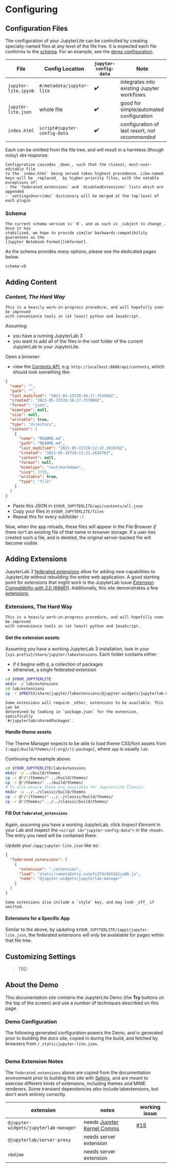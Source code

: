 # Configuring

## Configuration Files

The configuration of your JupyterLite can be controlled by creating specially-named
files at any level of the file tree. It is expected each file conforms to the
[schema](#schema). For an example, see the [demo configuration](#demo-configuration).

| File                 | Config Location              | `jupyter-config-data` | Note                                            |
| -------------------- | ---------------------------- | --------------------- | ----------------------------------------------- |
| `jupyter-lite.ipynb` | `#/metadata/jupyter-lite`    | ✔️                    | integrates into existing Jupyter workflows      |
| `jupyter-lite.json`  | whole file                   | ✔️                    | good for simple/automated configuration         |
| `index.html`         | `script#jupyter-config-data` | ✔️                    | configuration of last resort, _not recommended_ |

Each can be omitted from the file tree, and will result in a harmless (though noisy)
`404` response.

```{hint}
Configuration cascades _down_, such that the closest, most-user-editable file
to the `index.html` being served takes highest precedence. Like-named keys will be _replaced_  by higher-priority files, with the notable exceptions of:
- the `federated_extensions` and `disabledExtensions` lists which are appended
- `settingsOverrides` dictionary will be merged at the top-level of each plugin
```

### Schema

```{warning}
The current schema version is `0`, and as such is _subject to change_. Once it has
stabilized, we hope to provide similar backwards-compatibility guarantees as the
[Jupyter Notebook Format][nbformat].
```

As the schema provides _many_ options, please see the dedicated pages below.

```{toctree}
schema-v0
```

[nbformat]: https://nbformat.readthedocs.io/en/latest/format_description.html
[releases]: https://github.com/jtpio/jupyterlite/releases
[pypi]: https://pypi.org/project/jupyterlite
[npmjs.com]: https://www.npmjs.com/package/@jupyterlite/app

## Adding Content

### _Content, The Hard Way_

```{warning}
This is a heavily work-in-progress procedure, and will hopefully soon be improved
with convenience tools in (at least) python and JavaScript.
```

Assuming:

- you have a running JupyterLab 3
- you want to add all of the files in the root folder of the current JupyterLab to your
  JupyterLite.

Open a browser:

- view the
  [Contents API](https://jupyter-server.readthedocs.io/en/latest/developers/rest-api.html#get--api-contents-path),
  e.g. `http://localhost:8888/api/contents`, which should look something like:

```json
{
  "name": "",
  "path": "",
  "last_modified": "2021-05-15T20:16:17.753908Z",
  "created": "2021-05-15T20:16:17.753908Z",
  "format": "json",
  "mimetype": null,
  "size": null,
  "writable": true,
  "type": "directory",
  "content": [
    {
      "name": "README.md",
      "path": "README.md",
      "last_modified": "2021-05-15T20:12:22.261076Z",
      "created": "2021-05-15T20:12:22.261076Z",
      "content": null,
      "format": null,
      "mimetype": "text/markdown",
      "size": 3735,
      "writable": true,
      "type": "file"
    }
  ]
}
```

- Paste this JSON in `$YOUR_JUPYTERLITE/api/contents/all.json`
- Copy your files in `$YOUR_JUPYTERLITE/files`
- Repeat this for every subfolder `:(`

Now, when the app reloads, these files will appear in the File Browser _if_ there isn't
an existing file of that name in browser storage. If a user _has_ created such a file,
and is deleted, the original server-backed file will become visible.

## Adding Extensions

JupyterLab 3 [federated extensions] allow for adding new capabilities to JupyterLite
without rebuilding the entire web application. A good starting point for extensions that
_might_ work is the JupyterLab issue _[Extension Compatibility with 3.0
(#9461)][#9461]_. Additionally, this site demonstrates a few
[extensions](#demo-extension-notes).

[#9461]: https://github.com/jupyterlab/jupyterlab/issues/9461
[federated extensions]: https://jupyterlab.readthedocs.io/en/stable/user/extensions.html

### Extensions, The Hard Way

```{warning}
This is a heavily work-in-progress procedure, and will hopefully soon be improved
with convenience tools in (at least) python and JavaScript.
```

#### Get the extension assets

Assuming you have a working JupyterLab 3 installation, look in your
`{sys.prefix}/share/jupyter/labextensions`. Each folder contains either:

- if it begins with `@`, a collection of packages
- otherwise, a single federated extension

```bash
cd $YOUR_JUPYTERLITE
mkdir -p lab/extensions
cd lab/extensions
cp -r $PREFIX/share/jupyter/labextensions/@jupyter-widgets/jupyterlab-manager .
```

```{warning}
Some extensions will require _other_ extensions to be available. This can be
determined by looking in `package.json` for the extension, specifically
`#/jupyterlab/sharedPackages`.
```

#### Handle theme assets

The Theme Manager expects to be able to load theme CSS/font assets from
`{:app}/build/themes/({:org}/){:package}`, where `app` is usually `lab`.

Continuing the example above:

```bash
cd $YOUR_JUPYTERLITE/lab/extensions
mkdir -p ../build/themes
cp -r @*/*/themes/* ../build/themes/
cp -r @*/themes/* ../build/themes/
# To also ensure these are available for JupyterLite Classic:
mkdir -p ../../classic/build/themes
cp -r @*/*/themes/* ../../classic/build/themes/
cp -r @*/themes/* ../../classic/build/themes/
```

#### Fill Out `federated_extensions`

Again, assuming you have a working JupyterLab, click _Inspect Element_ in your Lab and
inspect the `<script id="jupyter-config-data">` in the `<head>`. The entry you need will
be contained there.

Update your `/app/jupyter-lite.json` like so:

```json
{
  "federated_extensions": [
    {
      "extension": "./extension",
      "load": "static/remoteEntry.ca1efc27dc965162ca86.js",
      "name": "@jupyter-widgets/jupyterlab-manager"
    }
  ]
}
```

```{hint}
Some extensions also include a `style` key, and may look _off_ if omitted.
```

#### Extensions for a Specific App

Similar to the above, by updating `$YOUR_JUPYTERLITE/{app}/jupyter-lite.json`, the
federated extensions will only be avaialable for pages within that file tree.

## Customizing Settings

> _TBD_

## About the Demo

This documentation site contains the JupyterLite Demo (the **Try** buttons on the top of
the screen) and use a number of techniques described on this page.

### Demo Configuration

The following generated configuration powers the Demo, and is generated prior to
building the docs site, copied in during the build, and fetched by browsers from
`/_static/jupyter-lite.json`.

```{include} ../build/env-extensions/jupyter-lite.json

```

### Demo Extension Notes

The `federated_extensions` above are copied from the documentation environment prior to
building this site with [Sphinx](deploying.md#sphinx), and are meant to exercise
different kinds of extensions, including themes and MIME renderers. Some transient
dependencies _also_ include labextensions, but don't work entirely correctly.

| extension                             | notes                        | working issue |
| ------------------------------------- | ---------------------------- | ------------- |
| `@jupyter-widgets/jupyterlab-manager` | needs [Jupyter Kernel Comms] | [#18]         |
| `@jupyterlab/server-proxy`            | needs server extension       |               |
| `nbdime`                              | needs server extension       |               |

[#18]: https://github.com/jtpio/jupyterlite/issues/18
[jupyter kernel comms]:
  https://jupyter-client.readthedocs.io/en/stable/messaging.html?highlight=comms#custom-messages
